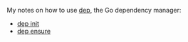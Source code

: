 My notes on how to use [dep](https://github.com/golang/dep), the Go dependency
manager:

- [dep init](01-initialize-dep.md)
- [dep ensure](02-when-to-use-dep-ensure.md)
